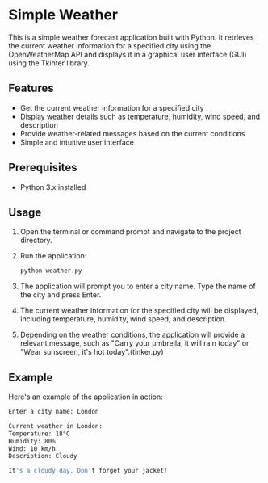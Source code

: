 # Simple Weather

This is a simple weather forecast application built with Python. It retrieves the current weather information for a specified city using the OpenWeatherMap API and displays it in a graphical user interface (GUI) using the Tkinter library.

## Features

- Get the current weather information for a specified city
- Display weather details such as temperature, humidity, wind speed, and description
- Provide weather-related messages based on the current conditions
- Simple and intuitive user interface

## Prerequisites

- Python 3.x installed

## Usage

1. Open the terminal or command prompt and navigate to the project directory.

2. Run the application:

   ```bash
   python weather.py
3. The application will prompt you to enter a city name. Type the name of the city and press Enter.

4. The current weather information for the specified city will be displayed, including temperature, humidity, wind speed, and description.

5. Depending on the weather conditions, the application will provide a relevant message, such as "Carry your umbrella, it will rain today" or "Wear sunscreen, it's hot today".(tinker.py)

## Example
Here's an example of the application in action:

```bash
Enter a city name: London

Current weather in London:
Temperature: 18°C
Humidity: 80%
Wind: 10 km/h
Description: Cloudy

It's a cloudy day. Don't forget your jacket!

